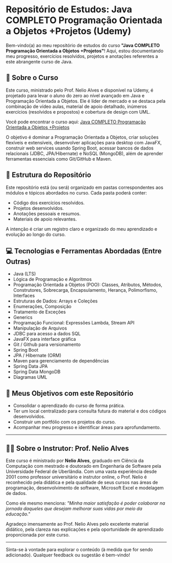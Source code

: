 # Repositório de Estudos: Java COMPLETO Programação Orientada a Objetos +Projetos (Udemy)

Bem-vindo(a) ao meu repositório de estudos do curso **"Java COMPLETO Programação Orientada a Objetos +Projetos"**! Aqui, estou documentando meu progresso, exercícios resolvidos, projetos e anotações referentes a este abrangente curso de Java.

## 🎯 Sobre o Curso

Este curso, ministrado pelo Prof. Nelio Alves e disponível na Udemy, é projetado para levar o aluno do zero ao nível avançado em Java e Programação Orientada a Objetos. Ele é líder de mercado e se destaca pela combinação de vídeo aulas, material de apoio detalhado, inúmeros exercícios (resolvidos e propostos) e cobertura de design com UML.

Você pode encontrar o curso aqui: [Java COMPLETO Programação Orientada a Objetos +Projetos](https://www.udemy.com/course/java-curso-completo/)

O objetivo é dominar a Programação Orientada a Objetos, criar soluções flexíveis e extensíveis, desenvolver aplicações para desktop com JavaFX, construir web services usando Spring Boot, acessar bancos de dados relacionais (JDBC, JPA/Hibernate) e NoSQL (MongoDB), além de aprender ferramentas essenciais como Git/GitHub e Maven.

## 📁 Estrutura do Repositório

Este repositório está (ou será) organizado em pastas correspondentes aos módulos e tópicos abordados no curso. Cada pasta poderá conter:
*   Código dos exercícios resolvidos.
*   Projetos desenvolvidos.
*   Anotações pessoais e resumos.
*   Materiais de apoio relevantes.

A intenção é criar um registro claro e organizado do meu aprendizado e evolução ao longo do curso.

## 💻 Tecnologias e Ferramentas Abordadas (Entre Outras)

*   Java (LTS)
*   Lógica de Programação e Algoritmos
*   Programação Orientada a Objetos (POO): Classes, Atributos, Métodos, Construtores, Sobrecarga, Encapsulamento, Herança, Polimorfismo, Interfaces
*   Estruturas de Dados: Arrays e Coleções
*   Enumerações, Composição
*   Tratamento de Exceções
*   Generics
*   Programação Funcional: Expressões Lambda, Stream API
*   Manipulação de Arquivos
*   JDBC para acesso a dados SQL
*   JavaFX para interface gráfica
*   Git / Github para versionamento
*   Spring Boot
*   JPA / Hibernate (ORM)
*   Maven para gerenciamento de dependências
*   Spring Data JPA
*   Spring Data MongoDB
*   Diagramas UML

## 🚀 Meus Objetivos com este Repositório

*   Consolidar o aprendizado do curso de forma prática.
*   Ter um local centralizado para consulta futura do material e dos códigos desenvolvidos.
*   Construir um portfólio com os projetos do curso.
*   Acompanhar meu progresso e identificar áreas para aprofundamento.

---
## 👨‍🏫 Sobre o Instrutor: Prof. Nelio Alves

Este curso é ministrado por **Nelio Alves**, graduado em Ciência da Computação com mestrado e doutorado em Engenharia de Software pela Universidade Federal de Uberlândia. Com uma vasta experiência desde 2001 como professor universitário e instrutor online, o Prof. Nelio é reconhecido pela didática e pela qualidade de seus cursos nas áreas de programação, desenvolvimento de software, Microsoft Excel e modelagem de dados.

Como ele mesmo menciona: *"Minha maior satisfação é poder colaborar na jornada daqueles que desejam melhorar suas vidas por meio da educação."*

Agradeço imensamente ao Prof. Nelio Alves pelo excelente material didático, pela clareza nas explicações e pela oportunidade de aprendizado proporcionada por este curso.

---
Sinta-se à vontade para explorar o conteúdo (à medida que for sendo adicionado).
Qualquer feedback ou sugestão é bem-vindo!

